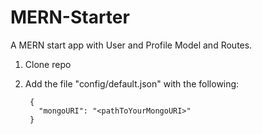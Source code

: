 # MERN-Starter
A MERN start app with User and Profile Model and Routes.

1. Clone repo
2. Add the file "config/default.json" with the following:

        {
          "mongoURI": "<pathToYourMongoURI>"
        }


